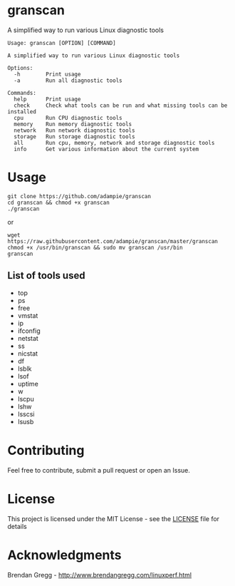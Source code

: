# granscan
A simplified way to run various Linux diagnostic tools

```
Usage: granscan [OPTION] [COMMAND]

A simplified way to run various Linux diagnostic tools

Options:
  -h        Print usage
  -a        Run all diagnostic tools

Commands:
  help      Print usage
  check     Check what tools can be run and what missing tools can be installed
  cpu       Run CPU diagnostic tools
  memory    Run memory diagnostic tools
  network   Run network diagnostic tools
  storage   Run storage diagnostic tools
  all       Run cpu, memory, network and storage diagnostic tools
  info      Get various information about the current system
```

# Usage
```
git clone https://github.com/adampie/granscan
cd granscan && chmod +x granscan
./granscan
```
or
```
wget https://raw.githubusercontent.com/adampie/granscan/master/granscan
chmod +x /usr/bin/granscan && sudo mv granscan /usr/bin
granscan
```

## List of tools used
- top
- ps
- free
- vmstat
- ip
- ifconfig
- netstat
- ss
- nicstat
- df
- lsblk
- lsof
- uptime
- w
- lscpu
- lshw
- lsscsi
- lsusb

# Contributing
Feel free to contribute, submit a pull request or open an Issue.

# License
This project is licensed under the MIT License - see the [LICENSE](LICENSE) file for details

# Acknowledgments
Brendan Gregg - http://www.brendangregg.com/linuxperf.html
